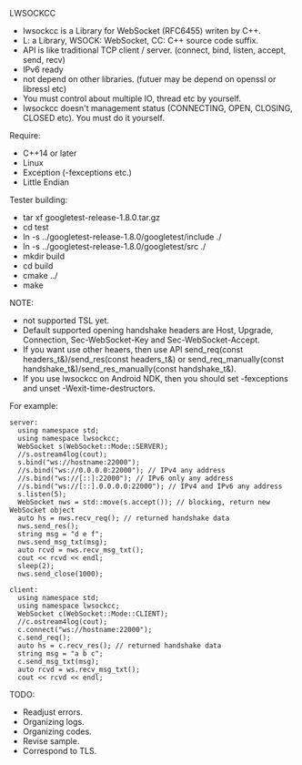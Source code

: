 LWSOCKCC
* lwsockcc is a Library for WebSocket (RFC6455) writen by C++.
* L: a Library, WSOCK: WebSocket, CC: C++ source code suffix.
* API is like traditional TCP client / server. (connect, bind, listen, accept, send, recv)
* IPv6 ready
* not depend on other libraries. (futuer may be depend on openssl or libressl etc)
* You must control about multiple IO, thread etc by yourself.
* lwsockcc doesn't management status (CONNECTING, OPEN, CLOSING, CLOSED etc). You must do it yourself.

Require:
* C++14 or later
* Linux
* Exception (-fexceptions etc.)
* Little Endian

Tester building:
* tar xf googletest-release-1.8.0.tar.gz
* cd test
* ln -s ../googletest-release-1.8.0/googletest/include ./
* ln -s ../googletest-release-1.8.0/googletest/src ./
* mkdir build
* cd build
* cmake ../
* make

NOTE:
* not supported TSL yet.
* Default supported opening handshake headers are Host, Upgrade, Connection, Sec-WebSocket-Key and Sec-WebSocket-Accept.
* If you want use other heaers, then use API send_req(const headers_t&)/send_res(const headers_t&) or send_req_manually(const handshake_t&)/send_res_manually(const handshake_t&).
* If you use lwsockcc on Android NDK, then you should set -fexceptions and unset -Wexit-time-destructors.

For example:
```
server:
  using namespace std;
  using namespace lwsockcc;
  WebSocket s(WebSocket::Mode::SERVER);
  //s.ostream4log(cout);
  s.bind("ws://hostname:22000");
  //s.bind("ws://0.0.0.0:22000"); // IPv4 any address
  //s.bind("ws://[::]:22000"); // IPv6 only any address
  //s.bind("ws://[::].0.0.0.0:22000"); // IPv4 and IPv6 any address
  s.listen(5);
  WebSocket nws = std::move(s.accept()); // blocking, return new WebSocket object
  auto hs = nws.recv_req(); // returned handshake data
  nws.send_res();
  string msg = "d e f";
  nws.send_msg_txt(msg);
  auto rcvd = nws.recv_msg_txt();
  cout << rcvd << endl;
  sleep(2);
  nws.send_close(1000);

client:
  using namespace std;
  using namespace lwsockcc;
  WebSocket c(WebSocket::Mode::CLIENT);
  //c.ostream4log(cout);
  c.connect("ws://hostname:22000");
  c.send_req();
  auto hs = c.recv_res(); // returned handshake data
  string msg = "a b c";
  c.send_msg_txt(msg);
  auto rcvd = ws.recv_msg_txt();
  cout << rcvd << endl;

```

TODO:
* Readjust errors.
* Organizing logs.
* Organizing codes.
* Revise sample.
* Correspond to TLS.
